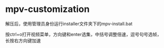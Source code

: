 # mpv-customization
解压后，使用管理员身份运行installer文件夹下的mpv-install.bat

按ctrl+o打开视频菜单，方向键和enter选集，中括号调整倍速，逗号句号选帧，长按右方向键加速
